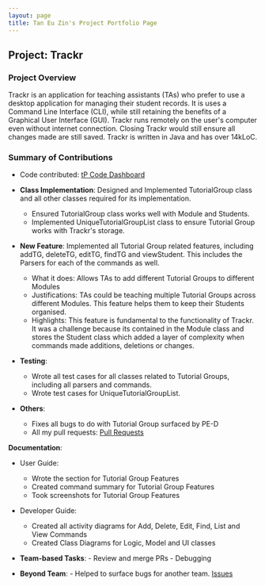 ```yaml
---
layout: page
title: Tan Eu Zin's Project Portfolio Page
---
```


## Project: Trackr

### Project Overview
Trackr is an application for teaching assistants (TAs) who prefer to use a desktop application for managing their
student records. It is uses a Command Line Interface (CLI), while still retaining the benefits of a Graphical User
Interface (GUI). Trackr runs remotely on the user's computer even without internet connection. Closing Trackr would
still ensure all changes made are still saved. Trackr is written in Java and has over 14kLoC.

### Summary of Contributions

- Code contributed: [tP Code Dashboard](https://nus-cs2103-ay2021s1.github.io/tp-dashboard/#breakdown=true&search=euzintan&sort=groupTitle&sortWithin=title&since=2020-08-14&timeframe=commit&mergegroup=&groupSelect=groupByRepos&checkedFileTypes=docs~functional-code~test-code~other&until=2020-11-09)

- **Class Implementation**: Designed and Implemented TutorialGroup class and all other classes required for its implementation.
    -   Ensured TutorialGroup class works well with Module and Students.
    -   Implemented UniqueTutorialGroupList class to ensure Tutorial Group works with Trackr's storage.

- **New Feature**: Implemented all Tutorial Group related features, including addTG, deleteTG, editTG, findTG and viewStudent.
This includes the Parsers for each of the commands as well.
    - What it does: Allows TAs to add different Tutorial Groups to different Modules
    - Justifications: TAs could be teaching multiple Tutorial Groups across different Modules. This feature helps them
    to keep their Students organised.
    - Highlights: This feature is fundamental to the functionality of Trackr. It was a challenge because its contained in
    the Module class and stores the Student class which added a layer of complexity when commands made additions, 
    deletions or changes.

- **Testing**: 
    - Wrote all test cases for all classes related to Tutorial Groups, including all parsers and commands.
    - Wrote test cases for UniqueTutorialGroupList.
    
- **Others**:
    - Fixes all bugs to do with Tutorial Group surfaced by PE-D
    - All my pull requests: [Pull Requests](https://github.com/AY2021S1-CS2103T-W12-2/tp/pulls?q=is%3Apr+author%3A%40me+is%3Aclosed)

**Documentation**:
- User Guide:
    - Wrote the section for Tutorial Group Features
    - Created command summary for Tutorial Group Features
    - Took screenshots for Tutorial Group Features
- Developer Guide:
    - Created all activity diagrams for Add, Delete, Edit, Find, List and View Commands
    - Created Class Diagrams for Logic, Model and UI classes
    
- **Team-based Tasks**:
      - Review and merge PRs
      - Debugging
    
- **Beyond Team**:
      - Helped to surface bugs for another team. [Issues](https://github.com/euzintan/ped/tree/main/files)
